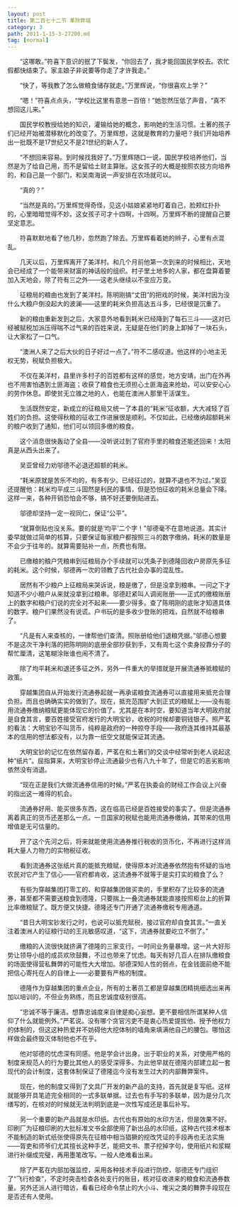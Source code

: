 ```yaml
---
layout: post
title: 第二百七十二节 革除弊端
category: 3
path: 2011-1-15-3-27200.md
tag: [normal]
---
```


　　“这哪敢。”符喜下意识的抿了下鬓发，“你回去了，我才能回国民学校去。农忙假都快结束了。家主娘子非说要等你走了才许我走。”

　　“快了，等我教了怎么做粮食储存就走。”万里辉说，“你很喜欢上学？”

　　“嗯！”符喜点点头，“学校比这里有意思一百倍！”她忽然压低了声音，“真不想回这儿来。”

　　国民学校教授给她的知识，灌输给她的概念，影响她的生活习惯。土著的孩子们已经开始被潜移默化的改变了。万里辉想，这就是教育的力量吧？我们开始培养出一批既不是17世纪又不是21世纪的新人了。

　　“不想回来容易。到时候找我好了。”万里辉随口一说，国民学校培养他们，当然是为了给自己用，而不是留给土财主算账。这女孩子的大概是按照农技方向培养的，和自己是一个部门，和吴南海说一声安排在农场就可以。

　　“真的？”

　　“当然是真的。”万里辉觉得奇怪，见这小姑娘紧紧地盯着自己，脸颊红扑扑的，心里暗暗觉得不妙。这女孩子可才十四啊，十四啊。万里辉不断的提醒自己要坚定意志。

　　符喜默默地看了他几秒，忽然跑了除去。万里辉看着她的辫子，心里有点混乱。

　　几天以后，万里辉离开了美洋村。和几个月前他第一次到来的时候相比，天地会已经成了一个能带来财富的神话般的组织。村子里土地多的人家，都在盘算着要加入天地会，除了符有三之外——这老头继续以不变应万变。

　　征粮局的粮由也发到了美洋村。陈明刚搞“丈田”的把戏的时候，美洋村因为没什么大粮户倒没起大的波澜——这里的耗米负担高达五斗多，已经很是沉重了。

　　新的粮由重新发到之后，大家意外地看到耗米已经降到了每石三斗——这对已经被赋税加派压得喘不过气来的百姓来说，无疑是在他们的身上卸掉了一块石头，让大家松了一口气。

　　“澳洲人来了之后大伙的日子好过一点了。”符不二感叹道。他这样的小地主无权无势，税赋负担极大。

　　不仅在美洋村，县里许多村子的百姓都有这样的感觉，地方安靖，出门在外再也不用害怕遇到土匪海盗；收获了粮食也无须担心土匪海盗来抢劫，可以安安心心的劳作休息。即使贫无立锥之地的人，也能在澳洲人那里干活谋生。

　　生活既然安定，新成立的征粮局又统一了本县的“耗米”征收额，大大减轻了百姓们的负担。这使得秋粮的征收工作进展很是顺利。不仅如此，已经缴纳超额耗米的粮户收到了通知，他们可以领回多缴的粮食。

　　这个消息很快轰动了全县——没听说过到了官府手里的粮食还能还回来！太阳真是从西头出来了。

　　吴亚曾经力劝邬德不必退还超额的耗米。

　　“耗米原就是苦乐不均的，有多有少。已经征过的，就算不退也不为过。”吴亚还提醒他：耗米均平成三斗固然是利民的事情，但是恐怕征收的耗米总量会下降。这样一来，各种开销恐怕会不够，搞不好还要倒贴进去。

　　邬德却坚持一定一视同仁，保证“公平”。

　　“就算倒贴也没关系。要的就是‘均平’二个字！”邬德毫不在意地说道。其实计委早就做过简单的核算，只要保证每家粮户都按照三斗的数字缴纳，耗米的数量是不会少于往年的。就算需要贴补一点，所费也有限。

　　已缴粮的粮户凭粮串到征粮局办个手续就可以凭条子到德隆回收户房原先多征的耗米。这个时候，邬德再一次的领教了古代社会办事的混乱性。

　　居然有不少粮户上征粮局来哭诉说，粮是缴了，但是没拿到粮串。一问之下才知道不少小粮户从来就没拿到过粮串。邬德赶紧叫人调阅账册——正式的缴粮账册上的数字和粮户们说的完全对不起来——要少得多。查了陈明刚的底账才知道具体的数字。粮户们果然没有说谎。户书玩的是多收少登账的把戏，自然就不给粮串了。

　　“凡是有人来查核的，一律帮他们查清。照账册给他们退粮凭据。”邬德心想要不是这次干净利落的把陈明刚的底册全部抄获到手，又有周七这个卖身投靠分子的帮忙厘清，这笔糊涂账谁也闹不清了。

　　除了均平耗米和退还多征之外，另外一件重大的举措就是开展流通券抵粮赋的政策。

　　穿越集团自从开始发行流通券起就一再承诺粮食流通券可以直接用来抵充合理负担。而且也确确实实的做到了。现在，抵充范围扩大到正式的粮赋上——没有能用流通券缴纳粮赋更能体现它的价值了。尤其是在本时空，要知道当年大明政府就是自食其言，要百姓接受官府发行的大明宝钞，收税的时候却要铜钱银子。照严茗的看法：大明宝钞不叫货币，纯粹是政府的一种掠夺手段——政府连其维持其最基本的信用的想法都没有，以为靠一纸空文就能保证其流通。

　　大明宝钞的记忆在依然留存着，严茗在和土著们的交谈中经常听到老人说起这种“纸片”。屈指算来，大明宝钞停止流通最少也有八九十年了，但是它的恶劣影响依然没有消退。

　　“现在正是我们大做流通券信用的时候。”严茗在执委会的财经工作会议上兴奋的指出这一难得的机会。

　　流通券好用、能买很多东西，这在临高已经是百姓接受的事实了。但是流通券离着真正的货币还差那么一点。一旦国家的税赋也能用流通券缴纳，其带来的信用增值是无可估量的。

　　开了这个先河之后，将来就能使用流通券推行税收的货币化，不再进行这样消耗大量人力物力的实物税征收。

　　看到流通券这张纸片真的能抵充粮赋，使得原本对流通券依然抱有怀疑的当地农民对它产生了信心——官府都肯收，这流通券不就等于是实打实的粮食了么？

　　有些为穿越集团打零工的、和穿越集团做买卖的，手里积存了比较多的流通券，甚至都不需要送粮食到德隆，只要揣上一叠流通券就能直接按照柜台上的折算比率缴粮赋了。既方便又快捷。德隆还专门开通了流通券缴税专用通道。

　　“昔日大明宝钞发行之时，也说可以抵充赋税，接过官府却自食其言。”一直关注着澳洲人的征粮行动的王兆敏感叹道，“这下，流通券就要屹立不倒了。”

　　缴粮的人流很快就挤满了德隆的三家支行。一时间业务量暴增。这一片大好形势让领导小组的成员欢欣鼓舞，不过也带来了忧虑。每天有好几百人在排队缴粮食的场面使得营私舞弊的可能性大大增加。邬德深知人性的弱点，在金钱面前绝不能把信心寄托在人的自律上——必要要有严格的制度。

　　德隆作为穿越集团的重点企业，所有的土著员工都是穿越集团精挑细选出来再加以培训的，不但业务熟练，而且忠诚度级别很高。

　　“忠诚不等于廉洁。想靠忠诚度来自律是痴心妄想。更不要相信所谓某种人信仰了什么就能例外。”严茗说。没有哪个贪官污吏不是衷心热爱提拔他、授予他权力的体制的，但这这种热爱并不妨碍他大挖体制的墙角来填满他自己的腰包。哪怕这样做会最终毁灭体制他也不在乎。

　　他对邬德的忧虑深有同感。他是学会计出身。出于职业的关系，对使用严格的制度来规范人的行为要比其他人的感受深得多。为此他早就在德隆内部建立起一套现代的会计制度，这套体制保证了德隆迄今没有发生过大的内部舞弊案件。

　　现在，他的制度又得到了文具厂开发的新产品的支持，首先就是复写纸。这样就能够开具笔迹完全相同的一式多联单据。过去也有手写的多联单，因为是分几次缮写的，在核对的时候就无法判明到底是一次性写成还是事后补写。

　　另一个重要的新产品就是水印纸。古代也有原始的水印方法，但是效果不好。印刷厂为征粮印刷的大批标准文书全部使用了新出品的水印纸，这种古代技术根本不能制造的新式纸张使得原先在征粮中相当猖獗的挖改凭证的手段再也无法实施——胥吏和师爷们尤其擅长这种手艺，能把文书、票子挖掉字句，使用纸片和浆糊进行补缀成完璧，再用墨笔改写。一般人绝难看出来。

　　除了严茗在内部加强监控，采用各种技术手段进行防控，邬德还专门组织了“飞行检查”，不定时突击检查各处支行的账目，核对征收进来的粮食和流通券数量。另外还派人进行暗访，看看已经命令禁止的大小斗、堆尖之类的舞弊手段现在是否还有人使用。
